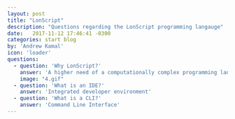 ```yaml
---
layout: post
title: "LonScript"
description: "Questions regarding the LonScript programming langauge"
date:   2017-11-12 17:46:41 -0300
categories: start blog
by: 'Andrew Kamal'
icon: 'loader'
questions:
  - question: 'Why LonScript?'
    answer: 'A higher need of a computationally complex programming language'
    image: "4.gif"
  - question: 'What is an IDE?'
    answer: 'Integrated developer environment'
  - question: 'What is a CLI?'
    answer: 'Command Line Interface'
---
```

